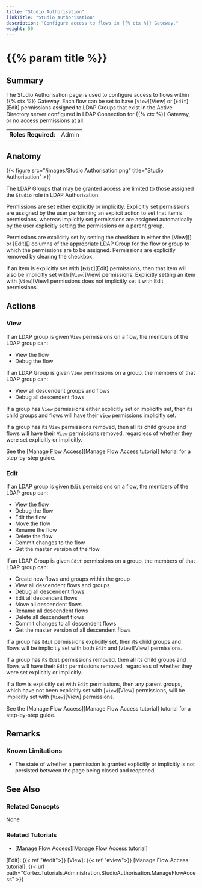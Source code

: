 ```yaml
---
title: "Studio Authorisation"
linkTitle: "Studio Authorisation"
description: "Configure access to flows in {{% ctx %}} Gateway."
weight: 50
---
```


# {{% param title %}}

## Summary

The Studio Authorisation page is used to configure access to flows within {{% ctx %}} Gateway. Each flow can be set to have [`View`][View] or [`Edit`][Edit] permissions assigned to LDAP Groups that exist in the Active Directory server configured in LDAP Connection for {{% ctx %}} Gateway, or no access permissions at all.

|                              |                                                                 |
|------------------------------|-----------------------------------------------------------------|
| **Roles Required:**          | Admin                                                           |

## Anatomy

{{< figure src="/images/Studio Authorisation.png" title="Studio Authorisation" >}}

The LDAP Groups that may be granted access are limited to those assigned the `Studio` role in LDAP Authorisation.

Permissions are set either explicitly or implicitly. Explicitly set permissions are assigned by the user performing an explicit action to set that item’s permissions, whereas implicitly set permissions are assigned automatically by the user explicitly setting the permissions on a parent group.

Permissions are explicitly set by setting the checkbox in either the [View][] or [Edit][] columns of the appropriate LDAP Group for the flow or group to which the permissions are to be assigned.  Permissions are explicitly removed by clearing the checkbox.

If an item is explicitly set with [`Edit`][Edit] permissions, then that item will also be implicitly set with [`View`][View] permissions. Explicitly setting an item with [`View`][View] permissions does not implicitly set it with Edit permissions.

## Actions

### View

If an LDAP group is given `View` permissions on a flow, the members of the LDAP group can:

* View the flow
* Debug the flow

If an LDAP Group is given `View` permissions on a group, the members of that LDAP group can:

* View all descendent groups and flows
* Debug all descendent flows

If a group has `View` permissions either explicitly set or implicitly set, then its child groups and flows will have their `View` permissions implicitly set.

If a group has its `View` permissions removed, then all its child groups and flows will have their `View` permissions removed, regardless of whether they were set explicitly or implicitly.

See the [Manage Flow Access][Manage Flow Access tutorial] tutorial for a step-by-step guide.

### Edit

If an LDAP group is given `Edit` permissions on a flow, the members of the LDAP group can:

* View the flow
* Debug the flow
* Edit the flow
* Move the flow
* Rename the flow
* Delete the flow
* Commit changes to the flow
* Get the master version of the flow

If an LDAP Group is given `Edit` permissions on a group, the members of that LDAP group can:

* Create new flows and groups within the group
* View all descendent flows and groups
* Debug all descendent flows
* Edit all descendent flows
* Move all descendent flows
* Rename all descendent flows
* Delete all descendent flows
* Commit changes to all descendent flows
* Get the master version of all descendent flows

If a group has `Edit` permissions explicitly set, then its child groups and flows will be implicitly set with both `Edit` and [`View`][View] permissions.

If a group has its `Edit` permissions removed, then all its child groups and flows will have their `Edit` permissions removed, regardless of whether they were set explicitly or implicitly.

If a flow is explicitly set with `Edit` permissions, then any parent groups, which have not been explicitly set with [`View`][View] permissions, will be implicitly set with [`View`][View] permissions.

See the [Manage Flow Access][Manage Flow Access tutorial] tutorial for a step-by-step guide.

## Remarks

### Known Limitations

* The state of whether a permission is granted explicitly or implicitly is not persisted between the page being closed and reopened.

## See Also

### Related Concepts

None

### Related Tutorials

* [Manage Flow Access][Manage Flow Access tutorial]

[Edit]: {{< ref "#edit">}}
[View]: {{< ref "#view">}}
[Manage Flow Access tutorial]: {{< url path="Cortex.Tutorials.Administration.StudioAuthorisation.ManageFlowAccess" >}}
